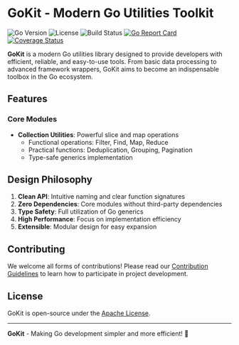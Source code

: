 # GoKit - Modern Go Utilities Toolkit

![Go Version](https://img.shields.io/github/go-mod/go-version/mjiee/gokit)
![License](https://img.shields.io/github/license/mjiee/gokit)
![Build Status](https://img.shields.io/github/actions/workflow/status/mjiee/gokit/go.yml)
[![Go Report Card](https://goreportcard.com/badge/github.com/mjiee/gokit)](https://goreportcard.com/report/github.com/mjiee/gokit)
[![Coverage Status](https://coveralls.io/repos/github/mjiee/gokit/badge.svg)](https://coveralls.io/github/mjiee/gokit)

**GoKit** is a modern Go utilities library designed to provide developers with efficient, reliable, and easy-to-use tools. From basic data processing to advanced framework wrappers, GoKit aims to become an indispensable toolbox in the Go ecosystem.

## Features

### Core Modules

- **Collection Utilities**: Powerful slice and map operations
  - Functional operations: Filter, Find, Map, Reduce
  - Practical functions: Deduplication, Grouping, Pagination
  - Type-safe generics implementation

## Design Philosophy

1. **Clean API**: Intuitive naming and clear function signatures
2. **Zero Dependencies**: Core modules without third-party dependencies
3. **Type Safety**: Full utilization of Go generics
4. **High Performance**: Focus on implementation efficiency
5. **Extensible**: Modular design for easy expansion

## Contributing

We welcome all forms of contributions! Please read our [Contribution Guidelines](CONTRIBUTING.md) to learn how to participate in project development.

## License

GoKit is open-source under the [Apache License](LICENSE).

---

**GoKit** - Making Go development simpler and more efficient! 🚀